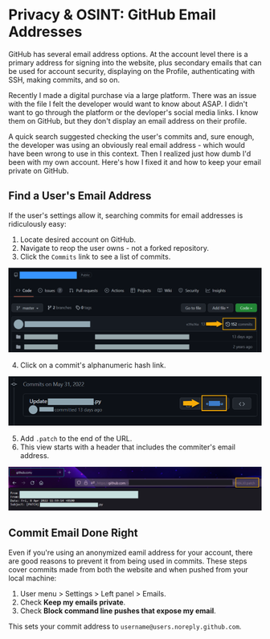 # Privacy & OSINT: GitHub Email Addresses

GitHub has several email address options. At the account level there is a primary address for signing into the website, plus secondary emails that can be used for account security, displaying on the Profile, authenticating with SSH, making commits, and so on. 

Recently I made a digital purchase via a large platform. There was an issue with the file I felt the developer would want to know about ASAP. I didn't want to go through the platform or the devloper's social media links. I know them on GitHub, but they don't display an email address on their profile. 

A quick search suggested checking the user's commits and, sure enough, the developer was using an obviously real email address - which would have been wrong to use in this context. Then I realized just how dumb I'd been with my own account. Here's how I fixed it and how to keep your email private on GitHub. 


## Find a User's Email Address

If the user's settings allow it, searching commits for email addresses is ridiculously easy: 

1. Locate desired account on GitHub.
2. Navigate to reop the user owns - not a forked repository. 
3. Click the `Commits` link to see a list of commits.

![](images/github_email_01.png)

4. Click on a commit's alphanumeric hash link.

![](images/github_email_02.png)

5. Add `.patch` to the end of the URL. 
6. This view starts with a header that includes the commiter's email address.

![](images/github_email_03.png)


## Commit Email Done Right

Even if you're using an anonymized eamil address for your account, there are good reasons to prevent it from being used in commits. These steps cover commits made from both the website and when pushed from your local machine: 

1. User menu > Settings > Left panel > Emails.
1. Check **Keep my emails private**.
1. Check **Block command line pushes that expose my email**.

This sets your commit address to `username@users.noreply.github.com`.

